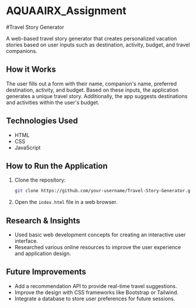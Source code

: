 # AQUAAIRX_Assignment

#Travel Story Generator

A web-based travel story generator that creates personalized vacation stories based on user inputs such as destination, activity, budget, and travel companions.

## How it Works
The user fills out a form with their name, companion's name, preferred destination, activity, and budget. Based on these inputs, the application generates a unique travel story. Additionally, the app suggests destinations and activities within the user's budget.

## Technologies Used
- HTML
- CSS
- JavaScript

## How to Run the Application
1. Clone the repository:
   ```bash
   git clone https://github.com/your-username/Travel-Story-Generator.git
   ```
2. Open the `index.html` file in a web browser.

## Research & Insights
- Used basic web development concepts for creating an interactive user interface.
- Researched various online resources to improve the user experience and application design.

## Future Improvements
- Add a recommendation API to provide real-time travel suggestions.
- Improve the design with CSS frameworks like Bootstrap or Tailwind.
- Integrate a database to store user preferences for future sessions.
